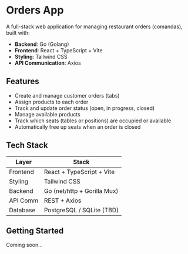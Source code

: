 # Orders App

A full-stack web application for managing restaurant orders (comandas), built with:

- **Backend**: Go (Golang)
- **Frontend**: React + TypeScript + Vite
- **Styling**: Tailwind CSS
- **API Communication**: Axios

## Features

- Create and manage customer orders (tabs)
- Assign products to each order
- Track and update order status (open, in progress, closed)
- Manage available products
- Track which seats (tables or positions) are occupied or available
- Automatically free up seats when an order is closed

## Tech Stack

| Layer       | Stack                      |
|-------------|----------------------------|
| Frontend    | React + TypeScript + Vite  |
| Styling     | Tailwind CSS               |
| Backend     | Go (net/http + Gorilla Mux)|
| API Comm    | REST + Axios               |
| Database    | PostgreSQL / SQLite (TBD)  |

## Getting Started

Coming soon...
